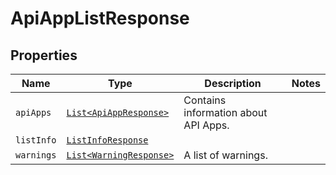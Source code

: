 

# ApiAppListResponse



## Properties

| Name | Type | Description | Notes |
|------------ | ------------- | ------------- | -------------|
| `apiApps` | [```List<ApiAppResponse>```](ApiAppResponse.md) |  Contains information about API Apps.  |  |
| `listInfo` | [```ListInfoResponse```](ListInfoResponse.md) |    |  |
| `warnings` | [```List<WarningResponse>```](WarningResponse.md) |  A list of warnings.  |  |




